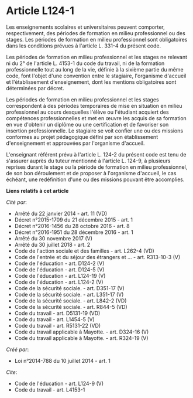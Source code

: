 # Article L124-1

Les enseignements scolaires et universitaires peuvent comporter, respectivement, des périodes de formation en milieu
professionnel ou des stages. Les périodes de formation en milieu professionnel sont obligatoires dans les conditions prévues
à l'article L. 331-4 du présent code. 

Les périodes de formation en milieu professionnel et les stages ne relevant ni du 2° de l'article L. 4153-1 du code du
travail, ni de la formation professionnelle tout au long de la vie, définie à la sixième partie du même code, font l'objet
d'une convention entre le stagiaire, l'organisme d'accueil et l'établissement d'enseignement, dont les mentions obligatoires
sont déterminées par décret. 

Les périodes de formation en milieu professionnel et les stages correspondent à des périodes temporaires de mise en situation
en milieu professionnel au cours desquelles l'élève ou l'étudiant acquiert des compétences professionnelles et met en œuvre
les acquis de sa formation en vue d'obtenir un diplôme ou une certification et de favoriser son insertion professionnelle. Le
stagiaire se voit confier une ou des missions conformes au projet pédagogique défini par son établissement d'enseignement et
approuvées par l'organisme d'accueil. 

L'enseignant référent prévu à l'article L. 124-2 du présent code est tenu de s'assurer auprès du tuteur mentionné à l'article
L. 124-9, à plusieurs reprises durant le stage ou la période de formation en milieu professionnel, de son bon déroulement et
de proposer à l'organisme d'accueil, le cas échéant, une redéfinition d'une ou des missions pouvant être accomplies.

**Liens relatifs à cet article**

_Cité par_:

  - Arrêté du 22 janvier 2014 - art. 11 (VD)
  - Décret n°2015-1709 du 21 décembre 2015 - art. 1
  - Décret n°2016-1456 du 28 octobre 2016 - art. 8
  - Décret n°2016-1951 du 28 décembre 2016 - art. 1
  - Arrêté du 30 novembre 2017 (V)
  - Arrêté du 30 juillet 2018 - art. 2
  - Code de l'action sociale et des familles - art. L262-4 (VD)
  - Code de l'entrée et du séjour des étrangers et ... - art. R313-10-3 (V)
  - Code de l'éducation - art. D124-2 (V)
  - Code de l'éducation - art. D124-5 (V)
  - Code de l'éducation - art. L124-19 (V)
  - Code de l'éducation - art. L124-2 (V)
  - Code de la sécurité sociale. - art. D351-17 (V)
  - Code de la sécurité sociale. - art. L351-17 (V)
  - Code de la sécurité sociale. - art. L842-2 (VD)
  - Code de la sécurité sociale. - art. R844-5 (VD)
  - Code du travail - art. D5131-19 (VD)
  - Code du travail - art. L1454-5 (V)
  - Code du travail - art. R5131-22 (VD)
  - Code du travail applicable à Mayotte. - art. D324-16 (V)
  - Code du travail applicable à Mayotte. - art. R324-19 (V)

_Créé par_:

  - Loi n°2014-788 du 10 juillet 2014 - art. 1

_Cite_:

  - Code de l'éducation - art. L124-9 (V)
  - Code du travail - art. L4153-1
